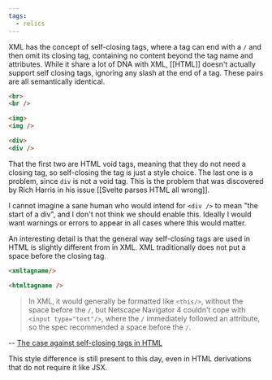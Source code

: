 ```yaml
---
tags:
  - relics
---
```

XML has the concept of self-closing tags, where a tag can end with a `/` and then omit its closing tag, containing no content beyond the tag name and attributes. While it share a lot of DNA with XML, [[HTML]] doesn't actually support self closing tags, ignoring any slash at the end of a tag. These pairs are all semantically identical.

```html
<br>
<br />

<img>
<img />

<div>
<div />
```

That the first two are HTML void tags, meaning that they do not need a closing tag, so self-closing the tag is just a style choice. The last one is a problem, since `div` is not a void tag.  This is the problem that was discovered by Rich Harris in his issue [[Svelte parses HTML all wrong]].

I cannot imagine a sane human who would intend for `<div />` to mean "the start of a div", and I don't not think we should enable this.  Ideally I would want warnings or errors to appear in all cases where this would matter.

An interesting detail is that the general way self-closing tags are used in HTML is slightly different from in XML. XML traditionally does not put a space before the closing tag.

```html
<xmltagname/>

<htmltagname />
```

> In XML, it would generally be formatted like `<this/>`, without the space before the `/`, but Netscape Navigator 4 couldn't cope with `<input type="text"/>`, where the `/` immediately followed an attribute, so the spec recommended a space before the `/`.

-- [The case against self-closing tags in HTML](https://jakearchibald.com/2023/against-self-closing-tags-in-html/)

This style difference is still present to this day, even in HTML derivations that do not require it like JSX.